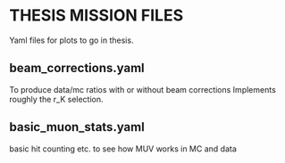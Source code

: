 THESIS MISSION FILES
====================

Yaml files for plots to go in thesis.

beam_corrections.yaml
---------------------
To produce data/mc ratios with or without beam corrections
Implements roughly the r_K selection.

basic_muon_stats.yaml
---------------------
basic hit counting etc. to see how MUV works in MC and data
